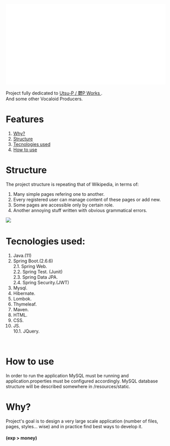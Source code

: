<div align="center">
    <img src="src/main/resources/readme_resources/full-glitch-logo.svg" alt="css-in-readme">
</div>

Project fully dedicated to <a href="https://www.youtube.com/c/utsupofficial"> Utsu-P / 鬱P Works </a>.<br>
And some other Vocaloid Producers.

# Features
1. <a href="#why">Why?</a>
2. <a href="#structure">Structure</a>
3. <a href="#tecnologies-used">Tecnologies used</a>
4. <a href="#how-to-use">How to use</a>

# Structure 

The project structure is repeating that of Wikipedia, in terms of:
1) Many simple pages refering one to another.
2) Every registered user can manage content of these pages or add new.
3) Some pages are accessible only by certain role.
4) Another annoying stuff written with obvious grammatical errors.

<img src="https://i.ytimg.com/vi/siQxhzOksWU/maxresdefault.jpg"></img>

# Tecnologies used: 
1. Java.(11)
2. Spring Boot.(2.6.6)      <br>
2.1. Spring Web.            <br>
2.2. Spring Test. (Junit)   <br>
2.3. Spring Data JPA.       <br>
2.4. Spring Security.(JWT)  <br>
3. Mysql.
4. Hibernate.
5. Lombok.
6. Thymeleaf.
7. Maven.
8. HTML.
9. CSS.
10. JS.                     
10.1. JQuery.<br>
<br>

<h1 id="how-to-use"> How to use </h1>

In order to run the application MySQL must be running and application.properties must be configured accordingly. MySQL database structure will be described somewhere in /resources/static.


<h1 id="why"> Why? </h1>

Project's goal is to design a very large scale application (number of files, pages, styles... wise) and in practice find best ways to develop it.

#### (exp > money) </div>
